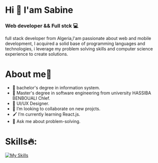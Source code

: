 # Hi 👋 I'am Sabine

### Web developer && Full stck 💻
full stack developer from Algeria,l'am passionate about web and mobile development, I acquired a solid base of programming languages and technologies, i leverage my problem solving skills and computer science experience to create solutions.

# About me👩
- 🔭 bachelor's degree in information system.
- 🔭 Master's degree in software engineering from university HASSIBA BENBOUALI Chlef.
- 🌱 UI/UX Designer.
- 👯 I’m looking to collaborate on new projcts.
- 🖌 I’m currently learning React.js.
- 💬 Ask me about problem-solving.

# Skills🔥:
[![My Skills](https://skillicons.dev/icons?i=figma&theme=light,js,html,css,java,c,nodejs,expressjs,reactjs,mysql)](https://skillicons.dev) 

